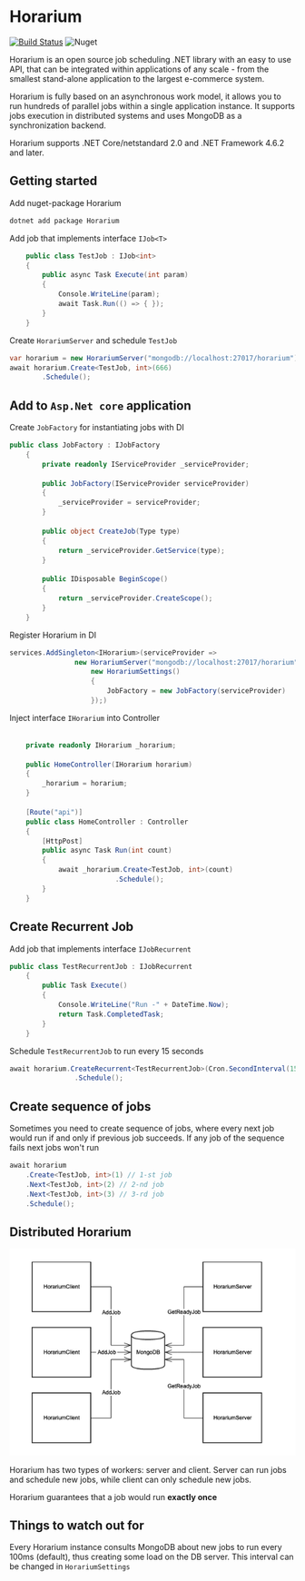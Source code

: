 # Horarium

[![Build Status](https://cloud.drone.io/api/badges/TinkoffCreditSystems/Horarium/status.svg)](https://cloud.drone.io/TinkoffCreditSystems/Horarium)
![[Nuget](https://www.nuget.org/packages/Horarium/)](https://img.shields.io/nuget/v/Horarium.svg)

Horarium is an open source job scheduling .NET library with an easy to use API, that can be integrated within applications of any scale - from the smallest stand-alone application to the largest e-commerce system.

Horarium is fully based on an asynchronous work model, it allows you to run hundreds of parallel jobs within a single application instance. It supports jobs execution in distributed systems and uses MongoDB as a synchronization backend.

Horarium supports .NET Core/netstandard 2.0 and .NET Framework 4.6.2 and later.

## Getting started

Add nuget-package Horarium

```bash
dotnet add package Horarium
```

Add job that implements interface ```IJob<T>```

```csharp
    public class TestJob : IJob<int>
    {
        public async Task Execute(int param)
        {
            Console.WriteLine(param);
            await Task.Run(() => { });
        }
    }
```

Create ```HorariumServer``` and schedule ```TestJob```

```csharp
var horarium = new HorariumServer("mongodb://localhost:27017/horarium");
await horarium.Create<TestJob, int>(666)
        .Schedule();
```

## Add to ```Asp.Net core``` application

Create ```JobFactory```  for instantiating jobs with DI

```csharp
public class JobFactory : IJobFactory
    {
        private readonly IServiceProvider _serviceProvider;

        public JobFactory(IServiceProvider serviceProvider)
        {
            _serviceProvider = serviceProvider;
        }

        public object CreateJob(Type type)
        {
            return _serviceProvider.GetService(type);
        }

        public IDisposable BeginScope()
        {
            return _serviceProvider.CreateScope();
        }
    }
```

Register Horarium in DI

```csharp
services.AddSingleton<IHorarium>(serviceProvider =>
                new HorariumServer("mongodb://localhost:27017/horarium",
                    new HorariumSettings()
                    {
                        JobFactory = new JobFactory(serviceProvider)
                    });)
```

Inject interface ```IHorarium``` into Controller

```csharp

    private readonly IHorarium _horarium;

    public HomeController(IHorarium horarium)
    {
        _horarium = horarium;
    }

    [Route("api")]
    public class HomeController : Controller
    {
        [HttpPost]
        public async Task Run(int count)
        {
            await _horarium.Create<TestJob, int>(count)
                          .Schedule();
        }
    }
```

## Create Recurrent Job

Add job that implements interface ```IJobRecurrent```

```csharp
public class TestRecurrentJob : IJobRecurrent
    {
        public Task Execute()
        {
            Console.WriteLine("Run -" + DateTime.Now);
            return Task.CompletedTask;
        }
    }
```

Schedule ```TestRecurrentJob``` to run every 15 seconds

```csharp
await horarium.CreateRecurrent<TestRecurrentJob>(Cron.SecondInterval(15))
                .Schedule();
```

## Create sequence of jobs

Sometimes you need to create sequence of jobs, where every next job would run if and only if previous job succeeds. If any job of the sequence fails next jobs won't run

```csharp
await horarium
    .Create<TestJob, int>(1) // 1-st job
    .Next<TestJob, int>(2) // 2-nd job
    .Next<TestJob, int>(3) // 3-rd job
    .Schedule();
```

## Distributed Horarium

![Distributed Scheme](DistributedScheme.png)

Horarium has two types of workers: server and client. Server can run jobs and schedule new jobs, while client can only schedule new jobs.

Horarium guarantees that a job would run **exactly once**

## Things to watch out for

Every Horarium instance consults MongoDB about new jobs to run every 100ms (default), thus creating some load on the DB server. This interval can be changed in ```HorariumSettings```